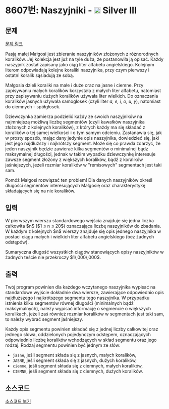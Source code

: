 # 8607번: Naszyjniki - <img src="https://static.solved.ac/tier_small/8.svg" style="height:20px" /> Silver III

<!-- performance -->

<!-- 문제 제출 후 깃허브에 푸시를 했을 때 제출한 코드의 성능이 입력될 공간입니다.-->

<!-- end -->

## 문제

[문제 링크](https://boj.kr/8607)


<p>Pasją małej Małgosi jest zbieranie naszyjników złożonych z różnorodnych koralików. Jej kolekcja jest już na tyle duża, że postanowiła ją opisać. Każdy naszyjnik został zapisany jako ciąg liter alfabetu angielskiego. Kolejnym literom odpowiadają kolejne koraliki naszyjnika, przy czym pierwszy i ostatni koralik sąsiadują ze sobą.</p>

<p>Małgosia dzieli koraliki na małe i duże oraz na jasne i ciemne. Przy zapisywaniu małych koralików korzystała z małych liter alfabetu, natomiast przy zapisywaniu dużych koralików używała liter wielkich. Do oznaczania koralików jasnych używała samogłosek (czyli liter&nbsp;<i>a, e, i, o, u, y</i>), natomiast do ciemnych - spółgłosek.</p>

<p>Dziewczynka zamierza podzielić każdy ze swoich naszyjników na najmniejszą możliwą liczbę segmentów (czyli kawałków naszyjnika złożonych z kolejnych koralików), z których każdy ma się składać z koralików o tej samej wielkości i o tym samym odcieniu. Zastanawia się, jak w prosty sposób, mając dany jedynie opis naszyjnika, dowiedzieć się, jaki jest jego najdłuższy i najkrótszy segment. Może się co prawda zdarzyć, że jeden naszyjnik będzie zawierać kilka segmentów o minimalnej bądź maksymalnej długości, jednak w takim wypadku dziewczynkę interesuje zawsze segment złożony z większych koralików, bądź z koralików jaśniejszych, jeżeli rozmiar koralików w "remisowych" segmentach jest taki sam.</p>

<p>Pomóż Małgosi rozwiązać ten problem! Dla danych naszyjników określ długości segmentów interesujących Małgosię oraz charakterystykę składających się na nie koralików.</p>



## 입력


<p>W pierwszym wierszu standardowego wejścia znajduje się jedna liczba całkowita $n$&nbsp;($1 ≤ n ≤ 20$) oznaczająca liczbę naszyjników do zbadania. W każdym z kolejnych $n$&nbsp;wierszy znajduje się opis jednego naszyjnika w postaci ciągu małych i wielkich liter alfabetu angielskiego (bez żadnych odstępów).</p>

<p>Sumaryczna długość wszystkich ciągów stanowiących opisy naszyjników w żadnych teście nie przekroczy $1\,000\,000$.</p>



## 출력


<p>Twój program powinien dla każdego wczytanego naszyjnika wypisać na standardowe wyjście dokładnie dwa wiersze, zawierające odpowiednio opis najdłuższego i najkrótszego segmentu tego naszyjnika. W przypadku istnienia kilku segmentów równej długości (minimalnych bądź maksymalnych), należy wypisać informację o segmencie o większych koralikach, jeżeli zaś również rozmiar koralików w segmentach jest taki sam, to należy wybrać segment jaśniejszy.</p>

<p>Każdy opis segmentu powinien składać się z jednej liczby całkowitej oraz jednego słowa, oddzielonych pojedynczym odstępem, oznaczających odpowiednio liczbę koralików wchodzących w skład segmentu oraz jego rodzaj. Rodzaj segmentu powinien być jednym ze słów:</p>

<ul>
<li><code>jasne</code>, jeśli segment składa się z jasnych, małych koralików,</li>
<li><code>JASNE</code>, jeśli segment składa się z jasnych, dużych koralików,</li>
<li><code>ciemne</code>, jeśli segment składa się z ciemnych, małych koralików,</li>
<li><code>CIEMNE</code>, jeśli segment składa się z ciemnych, dużych koralików.</li>
</ul>



## 소스코드

[소스코드 보기](Naszyjniki.cpp)